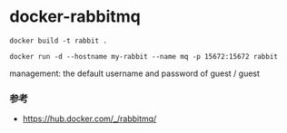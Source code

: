 # docker-rabbitmq

`docker build -t rabbit .`

`docker run -d --hostname my-rabbit --name mq -p 15672:15672 rabbit`

management: the default username and password of guest / guest

### 参考
- https://hub.docker.com/_/rabbitmq/

